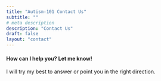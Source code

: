 ```yaml
---
title: "Autism-101 Contact Us"
subtitle: ""
# meta description
description: "Contact Us"
draft: false
layout: "contact"
---
```



#### How can I help you? Let me know!
I will try my best to answer or point you in the right direction.
